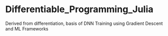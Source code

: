 # Differentiable_Programming_Julia
Derived from differentiation, basis of DNN Training using Gradient Descent and ML Frameworks
